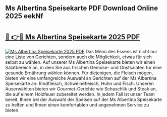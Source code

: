 ## Ms Albertina Speisekarte PDF Download Online 2025 eekNf

# <h2><a href="http://gc8g5b.nevu.top/?p=Ms+Albertina+Speisekarte">🔗 👉🔴 Ms Albertina Speisekarte 2025 PDF</a></h2>

[![Ms Albertina Speisekarte 2025 PDF](https://i.imgur.com/dBaPXMq.png)](http://gc8g5b.nevu.top/?p=Ms+Albertina+Speisekarte)
Das Menü des Essens ist nicht nur eine Liste von Gerichten, sondern auch die Möglichkeit, etwas für sich selbst zu wählen. Auf unserer Ms Albertina Speisekarte bieten wir einen Salatbereich an, in dem Sie aus frischen Gemüse- und Obstsalaten für eine gesunde Ernährung wählen können. Für diejenigen, die Fleisch mögen, bieten wir eine umfangreiche Auswahl an Gerichten auf der Ms Albertina Speisekarte an: Rindfleisch, Schweinefleisch, Huhn und Fisch. Unseren Auserwählten bieten wir Gourmet-Gerichte wie Schaschlik und Steak an, die auf einem Holzfeuer zubereitet werden. In jedem Fall ist unser Team bereit, Ihnen bei der Auswahl der Speisen auf der Ms Albertina Speisekarte zu helfen und Ihnen einen komfortablen und angenehmen Service zu bieten.
